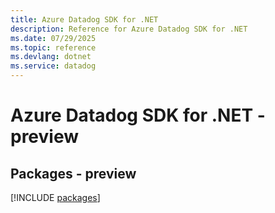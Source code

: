 ```yaml
---
title: Azure Datadog SDK for .NET
description: Reference for Azure Datadog SDK for .NET
ms.date: 07/29/2025
ms.topic: reference
ms.devlang: dotnet
ms.service: datadog
---
```

# Azure Datadog SDK for .NET - preview
## Packages - preview
[!INCLUDE [packages](datadog-index.md)]